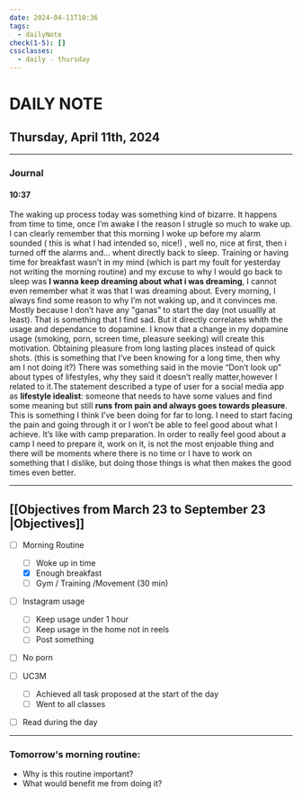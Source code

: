 ```yaml
---
date: 2024-04-11T10:36
tags:
  - dailyNote
check(1-5): []
cssclasses:
  - daily - thursday
---
```


# DAILY NOTE
## Thursday, April 11th, 2024

***
### Journal
#### 10:37

The waking up process today was something kind of bizarre. It happens from time to time, once I’m awake I the reason I strugle so much to wake up. 
I can clearly remember that this morning I woke up before my alarm sounded ( this is what I had intended so, nice!)
, well no, nice at first, then i turned off the alarms and… whent directly back to sleep. 
Training or having time for breakfast wasn’t in my mind (which is part my foult for yesterday not writing the morning routine) and my excuse to why I would go back to sleep was **I wanna keep dreaming about what i was dreaming**, I cannot even remember what it was that I was dreaming about. 
Every morning, I always find some reason to why I’m not waking up, and it convinces me. Mostly because I don’t have any "ganas” to start the day (not usuallly at least). That is something that I find sad. But it directly correlates whith the usage and dependance to dopamine. I know that a change in my dopamine usage (smoking, porn, screen time, pleasure seeking) will create this motivation. Obtaining pleasure from long lasting places instead of quick shots. (this is something that I’ve been knowing for a long time, then why am I not doing it?)
There was something said in the movie “Don’t look up” about types of lifestyles, why they said it doesn’t really matter,however I related to it.The statement described a type of user for a social media app as **lifestyle idealist**: someone that needs to have some values and find some meaning but still **runs from pain and always goes towards pleasure**.
This is something I think I’ve been doing for far to long. I need to start facing the pain and going through it or I won’t be able to feel good about what I achieve. 
It’s like with camp preparation. In order to really feel good about a camp I need to prepare it, work on it, is not the most enjoable thing and there will be moments where there is no time or I have to work on something that I dislike, but doing those things is what then makes the good times even better. 

***

## [[Objectives from March 23 to September 23 |Objectives]]

- [ ] Morning Routine
	- [ ] Woke up in time
	- [x] Enough breakfast
	- [ ] Gym / Training /Movement (30 min)

- [ ]  Instagram usage

	- [ ] Keep usage under 1 hour
	- [ ] Keep usage in the home not in reels
	- [ ] Post something

- [ ] No porn 

- [ ] UC3M
	- [ ] Achieved all task proposed at the start of the day
	- [ ] Went to all classes

- [ ] Read during the day


---
### Tomorrow's morning routine: 
+ Why is this routine important? 
+ What would benefit me from doing it?